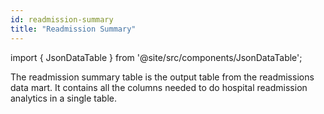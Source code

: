 ```yaml
---
id: readmission-summary
title: "Readmission Summary"
---
```


import { JsonDataTable } from '@site/src/components/JsonDataTable';

The readmission summary table is the output table from the readmissions data mart.  It contains all the columns needed to do hospital readmission analytics in a single table.

<JsonDataTable  jsonPath="nodes.model\.the_tuva_project\.readmissions__readmission_summary.columns"  />